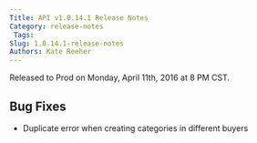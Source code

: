 ```yaml
---
Title: API v1.0.14.1 Release Notes
Category: release-notes
 Tags: 
Slug: 1.0.14.1-release-notes
Authors: Kate Reeher
---
```


Released to Prod on Monday, April 11th, 2016 at 8 PM CST.

## Bug Fixes
- Duplicate error when creating categories in different buyers